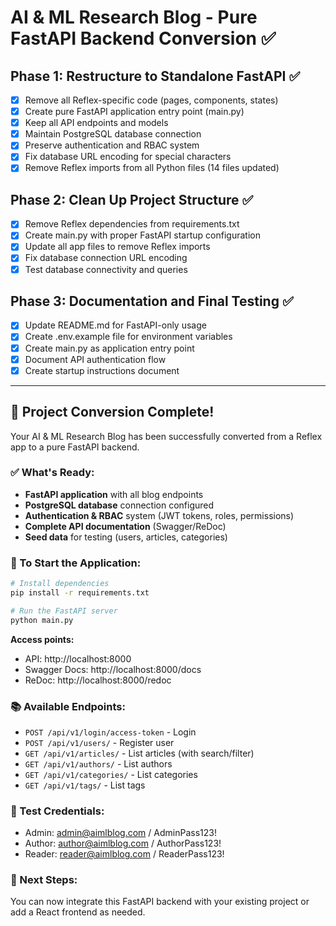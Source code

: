 # AI & ML Research Blog - Pure FastAPI Backend Conversion ✅

## Phase 1: Restructure to Standalone FastAPI ✅
- [x] Remove all Reflex-specific code (pages, components, states)
- [x] Create pure FastAPI application entry point (main.py)
- [x] Keep all API endpoints and models
- [x] Maintain PostgreSQL database connection
- [x] Preserve authentication and RBAC system
- [x] Fix database URL encoding for special characters
- [x] Remove Reflex imports from all Python files (14 files updated)

## Phase 2: Clean Up Project Structure ✅
- [x] Remove Reflex dependencies from requirements.txt
- [x] Create main.py with proper FastAPI startup configuration
- [x] Update all app files to remove Reflex imports
- [x] Fix database connection URL encoding
- [x] Test database connectivity and queries

## Phase 3: Documentation and Final Testing ✅
- [x] Update README.md for FastAPI-only usage
- [x] Create .env.example file for environment variables
- [x] Create main.py as application entry point
- [x] Document API authentication flow
- [x] Create startup instructions document

---

## 🎉 Project Conversion Complete!

Your AI & ML Research Blog has been successfully converted from a Reflex app to a pure FastAPI backend.

### ✅ What's Ready:
- **FastAPI application** with all blog endpoints
- **PostgreSQL database** connection configured
- **Authentication & RBAC** system (JWT tokens, roles, permissions)
- **Complete API documentation** (Swagger/ReDoc)
- **Seed data** for testing (users, articles, categories)

### 🚀 To Start the Application:

```bash
# Install dependencies
pip install -r requirements.txt

# Run the FastAPI server
python main.py
```

**Access points:**
- API: http://localhost:8000
- Swagger Docs: http://localhost:8000/docs
- ReDoc: http://localhost:8000/redoc

### 📚 Available Endpoints:
- `POST /api/v1/login/access-token` - Login
- `POST /api/v1/users/` - Register user
- `GET /api/v1/articles/` - List articles (with search/filter)
- `GET /api/v1/authors/` - List authors
- `GET /api/v1/categories/` - List categories
- `GET /api/v1/tags/` - List tags

### 🔐 Test Credentials:
- Admin: admin@aimlblog.com / AdminPass123!
- Author: author@aimlblog.com / AuthorPass123!
- Reader: reader@aimlblog.com / ReaderPass123!

### 📂 Next Steps:
You can now integrate this FastAPI backend with your existing project or add a React frontend as needed.